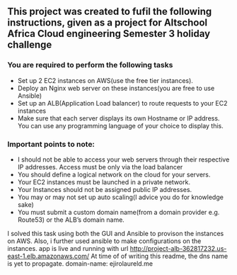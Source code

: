 ## This project was created to fufil the following instructions, given as a project for Altschool Africa Cloud engineering Semester 3 holiday challenge


### You are required to perform the following tasks

- Set up 2 EC2 instances on AWS(use the free tier instances).
- Deploy an Nginx web server on these instances(you are free to use Ansible)
- Set up an ALB(Application Load balancer) to route requests to your EC2 instances
- Make sure that each server displays its own Hostname or IP address. You can use any programming language of your choice to display this.

### Important points to note:

- I should not be able to access your web servers through their respective IP addresses. Access must be only via the load balancer
- You should define a logical network on the cloud for your servers.
- Your EC2 instances must be launched in a private network.
- Your Instances should not be assigned public IP addresses.
- You may or may not set up auto scaling(I advice you do for knowledge sake)
- You must submit a custom domain name(from a domain provider e.g. Route53) or the ALB’s domain name.


I solved this task using both the GUI and  Ansible to provison the instances on AWS. Also, i further used ansible to make configurations on the instances. app is live and running with url http://project-alb-362817232.us-east-1.elb.amazonaws.com/
At time of of writing this readme, the dns name is yet to propagate.
 domain-name: ejirolaureld.me


